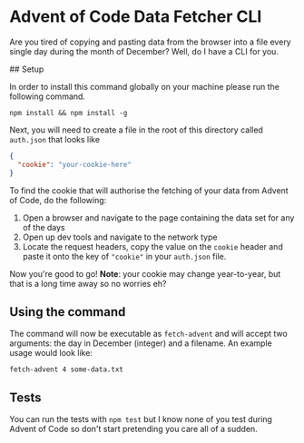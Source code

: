 # Advent of Code Data Fetcher CLI

Are you tired of copying and pasting data from the browser into a file every single day during the month of December? Well, do I have a CLI for you.

## Setup

In order to install this command globally on your machine please run the following command.

```
npm install && npm install -g
```

Next, you will need to create a file in the root of this directory called `auth.json` that looks like

```json
{
  "cookie": "your-cookie-here"
}
```

To find the cookie that will authorise the fetching of your data from Advent of Code, do the following:

1. Open a browser and navigate to the page containing the data set for any of the days
2. Open up dev tools and navigate to the network type
3. Locate the request headers, copy the value on the `cookie` header and paste it onto the key of `"cookie"` in your `auth.json` file.

Now you're good to go! **Note**: your cookie may change year-to-year, but that is a long time away so no worries eh?

## Using the command

The command will now be executable as `fetch-advent` and will accept two arguments: the day in December (integer) and a filename. An example usage would look like:

```
fetch-advent 4 some-data.txt
```

## Tests

You can run the tests with `npm test` but I know none of you test during Advent of Code so don't start pretending you care all of a sudden.
